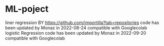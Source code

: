 # ML-poject

liner regression BY https://github.com/jmportilla?tab=repositories code has been updated by Monaz in 2022-08-24 compatible with Googlecolab
logistic Regression code has been updated by Monaz in 2022-09-20 compatible with Googlecolab
